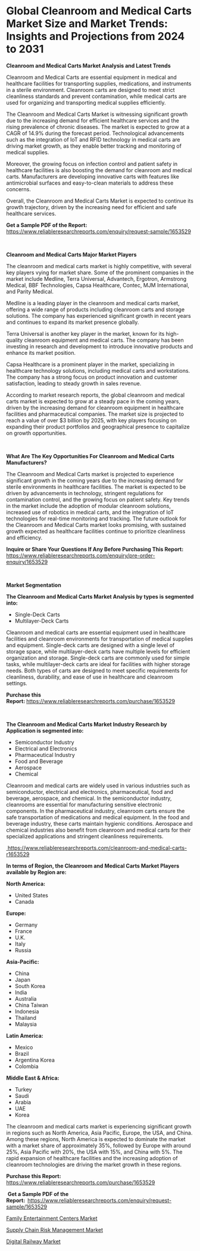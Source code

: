<p><h1>Global Cleanroom and Medical Carts Market Size and Market Trends: Insights and Projections from 2024 to 2031</h1></p><p><strong>Cleanroom and Medical Carts Market Analysis and Latest Trends</strong></p>
<p><p>Cleanroom and Medical Carts are essential equipment in medical and healthcare facilities for transporting supplies, medications, and instruments in a sterile environment. Cleanroom carts are designed to meet strict cleanliness standards and prevent contamination, while medical carts are used for organizing and transporting medical supplies efficiently.</p><p>The Cleanroom and Medical Carts Market is witnessing significant growth due to the increasing demand for efficient healthcare services and the rising prevalence of chronic diseases. The market is expected to grow at a CAGR of 14.9% during the forecast period. Technological advancements such as the integration of IoT and RFID technology in medical carts are driving market growth, as they enable better tracking and monitoring of medical supplies.</p><p>Moreover, the growing focus on infection control and patient safety in healthcare facilities is also boosting the demand for cleanroom and medical carts. Manufacturers are developing innovative carts with features like antimicrobial surfaces and easy-to-clean materials to address these concerns.</p><p>Overall, the Cleanroom and Medical Carts Market is expected to continue its growth trajectory, driven by the increasing need for efficient and safe healthcare services.</p></p>
<p><strong>Get a Sample PDF of the Report:&nbsp;</strong> <a href="https://www.reliableresearchreports.com/enquiry/request-sample/1653529">https://www.reliableresearchreports.com/enquiry/request-sample/1653529</a></p>
<p>&nbsp;</p>
<p><strong>Cleanroom and Medical Carts Major Market Players</strong></p>
<p><p>The cleanroom and medical carts market is highly competitive, with several key players vying for market share. Some of the prominent companies in the market include Medline, Terra Universal, Advantech, Ergotron, Armstrong Medical, BBF Technologies, Capsa Healthcare, Contec, MJM International, and Parity Medical.</p><p>Medline is a leading player in the cleanroom and medical carts market, offering a wide range of products including cleanroom carts and storage solutions. The company has experienced significant growth in recent years and continues to expand its market presence globally.</p><p>Terra Universal is another key player in the market, known for its high-quality cleanroom equipment and medical carts. The company has been investing in research and development to introduce innovative products and enhance its market position.</p><p>Capsa Healthcare is a prominent player in the market, specializing in healthcare technology solutions, including medical carts and workstations. The company has a strong focus on product innovation and customer satisfaction, leading to steady growth in sales revenue.</p><p>According to market research reports, the global cleanroom and medical carts market is expected to grow at a steady pace in the coming years, driven by the increasing demand for cleanroom equipment in healthcare facilities and pharmaceutical companies. The market size is projected to reach a value of over $3 billion by 2025, with key players focusing on expanding their product portfolios and geographical presence to capitalize on growth opportunities.</p></p>
<p>&nbsp;</p>
<p><strong>What Are The Key Opportunities For Cleanroom and Medical Carts Manufacturers?</strong></p>
<p><p>The Cleanroom and Medical Carts market is projected to experience significant growth in the coming years due to the increasing demand for sterile environments in healthcare facilities. The market is expected to be driven by advancements in technology, stringent regulations for contamination control, and the growing focus on patient safety. Key trends in the market include the adoption of modular cleanroom solutions, increased use of robotics in medical carts, and the integration of IoT technologies for real-time monitoring and tracking. The future outlook for the Cleanroom and Medical Carts market looks promising, with sustained growth expected as healthcare facilities continue to prioritize cleanliness and efficiency.</p></p>
<p><strong>Inquire or Share Your Questions If Any Before Purchasing This Report:</strong> <a href="https://www.reliableresearchreports.com/enquiry/pre-order-enquiry/1653529">https://www.reliableresearchreports.com/enquiry/pre-order-enquiry/1653529</a></p>
<p>&nbsp;</p>
<p><strong>Market Segmentation</strong></p>
<p><strong>The Cleanroom and Medical Carts Market Analysis by types is segmented into:</strong></p>
<p><ul><li>Single-Deck Carts</li><li>Multilayer-Deck Carts</li></ul></p>
<p><p>Cleanroom and medical carts are essential equipment used in healthcare facilities and cleanroom environments for transportation of medical supplies and equipment. Single-deck carts are designed with a single level of storage space, while multilayer-deck carts have multiple levels for efficient organization and storage. Single-deck carts are commonly used for simple tasks, while multilayer-deck carts are ideal for facilities with higher storage needs. Both types of carts are designed to meet specific requirements for cleanliness, durability, and ease of use in healthcare and cleanroom settings.</p></p>
<p><strong>Purchase this Report:&nbsp;</strong><a href="https://www.reliableresearchreports.com/purchase/1653529">https://www.reliableresearchreports.com/purchase/1653529</a></p>
<p>&nbsp;</p>
<p><strong>The Cleanroom and Medical Carts Market Industry Research by Application is segmented into:</strong></p>
<p><ul><li>Semiconductor Industry</li><li>Electrical and Electronics</li><li>Pharmaceutical Industry</li><li>Food and Beverage</li><li>Aerospace</li><li>Chemical</li></ul></p>
<p><p>Cleanroom and medical carts are widely used in various industries such as semiconductor, electrical and electronics, pharmaceutical, food and beverage, aerospace, and chemical. In the semiconductor industry, cleanrooms are essential for manufacturing sensitive electronic components. In the pharmaceutical industry, cleanroom carts ensure the safe transportation of medications and medical equipment. In the food and beverage industry, these carts maintain hygienic conditions. Aerospace and chemical industries also benefit from cleanroom and medical carts for their specialized applications and stringent cleanliness requirements.</p></p>
<p><a href="https://www.reliableresearchreports.com/cleanroom-and-medical-carts-r1653529">&nbsp;https://www.reliableresearchreports.com/cleanroom-and-medical-carts-r1653529</a></p>
<p><strong>In terms of Region, the Cleanroom and Medical Carts Market Players available by Region are:</strong></p>
<p>
    <p> <strong> North America: </strong>
        <ul>
            <li>United States</li>
            <li>Canada</li>
        </ul>
        </p> 
    <p> <strong> Europe: </strong>
        <ul>
            <li>Germany</li>
            <li>France</li>
            <li>U.K.</li>
            <li>Italy</li>
            <li>Russia</li>
        </ul>
        </p> 
    <p> <strong> Asia-Pacific: </strong>
        <ul>
            <li>China</li>
            <li>Japan</li>
            <li>South Korea</li>
            <li>India</li>
            <li>Australia</li>
            <li>China Taiwan</li>
            <li>Indonesia</li>
            <li>Thailand</li>
            <li>Malaysia</li>
        </ul>
        </p> 
    <p> <strong> Latin America: </strong>
        <ul>
            <li>Mexico</li>
            <li>Brazil</li>
            <li>Argentina Korea</li>
            <li>Colombia</li>
        </ul>
        </p> 
    <p> <strong> Middle East & Africa: </strong>
        <ul>
            <li>Turkey</li>
            <li>Saudi</li>
            <li>Arabia</li>
            <li>UAE</li>
            <li>Korea</li>
        </ul>
    </p>
    </p>
<p><p>The cleanroom and medical carts market is experiencing significant growth in regions such as North America, Asia Pacific, Europe, the USA, and China. Among these regions, North America is expected to dominate the market with a market share of approximately 35%, followed by Europe with around 25%, Asia Pacific with 20%, the USA with 15%, and China with 5%. The rapid expansion of healthcare facilities and the increasing adoption of cleanroom technologies are driving the market growth in these regions.</p></p>
<p><strong>Purchase this Report: </strong><a href="https://www.reliableresearchreports.com/purchase/1653529">https://www.reliableresearchreports.com/purchase/1653529</a></p>
<p>&nbsp;<strong>Get a Sample PDF of the Report:&nbsp;&nbsp;</strong><a href="https://www.reliableresearchreports.com/enquiry/request-sample/1653529">https://www.reliableresearchreports.com/enquiry/request-sample/1653529</a></p>
<p><strong></strong></p>
<p><p><a href="https://www.linkedin.com/pulse/family-entertainment-centers-market-trends-analysis-forecasted-jsgqc">Family Entertainment Centers Market</a></p><p><a href="https://www.linkedin.com/pulse/supply-chain-risk-management-market-key-successful-business-jastc">Supply Chain Risk Management Market</a></p><p><a href="https://www.linkedin.com/pulse/digital-railway-market-insights-cagr-trends-growth-strategies-eta3e">Digital Railway Market</a></p></p>